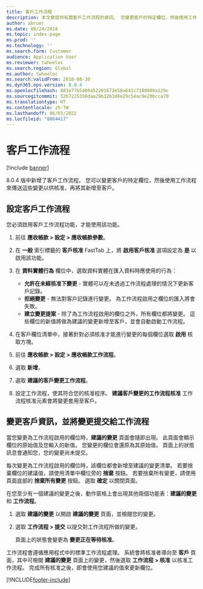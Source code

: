```yaml
---
title: 客戶工作流程
description: 本文章提供有關客戶工作流程的資訊。 您變更客戶的特定欄位，然後使用工作流程來傳送這些變更以供核准，再將其新增至客戶。
author: abruer
ms.date: 08/24/2018
ms.topic: index-page
ms.prod: ''
ms.technology: ''
ms.search.form: Customer
audience: Application User
ms.reviewer: twheeloc
ms.search.region: Global
ms.author: twheeloc
ms.search.validFrom: 2018-08-30
ms.dyn365.ops.version: 8.0.4
ms.openlocfilehash: 883e77b5480a52201673e58a641c7180009a129c
ms.sourcegitcommit: 52b7225350daa29b1263d8e29c54ac9e20bcca70
ms.translationtype: HT
ms.contentlocale: zh-TW
ms.lasthandoff: 06/03/2022
ms.locfileid: "8864417"
---
```

# <a name="customer-workflow"></a>客戶工作流程

[!include [banner](../includes/banner.md)]

8.0.4 版中新增了客戶工作流程。 您可以變更客戶的特定欄位，然後使用工作流程來傳送這些變更以供核准，再將其新增至客戶。

## <a name="set-up-the-customer-workflow"></a>設定客戶工作流程

您必須啟用客戶工作流程功能，才能使用該功能。

1. 前往 **應收帳款 \> 設定 \> 應收帳款參數**。
2. 在 **一般** 索引標籤的 **客戶核准** FastTab 上，將 **啟用客戶核准** 選項設定為 **是** 以啟用該功能。
3. 在 **資料實體行為** 欄位中，選取資料實體在匯入資料時應使用的行為：

    - **允許在未經核准下變更** - 實體可以在未透過工作流程處理的情況下更新客戶記錄。
    - **拒絕變更** - 無法對客戶記錄進行變更。 為工作流程啟用之欄位的匯入將會失敗。
    - **建立變更提案** - 除了為工作流程啟用的欄位之外，所有欄位都將變更。 這些欄位的新值將做為建議的變更新增至客戶，並會自動啟動工作流程。

4. 在客戶欄位清單中，接著針對必須核准才能進行變更的每個欄位選取 **啟用** 核取方塊。
5. 前往 **應收帳款 \> 設定 \> 應收帳款工作流程**。
6. 選取 **新增**。
7. 選取 **建議的客戶變更工作流程**。 
8. 設定工作流程，使其符合您的核准程序。 **建議客戶變更的工作流程核准** 工作流程核准元素會將變更套用至客戶。

## <a name="change-customer-information-and-submit-the-changes-to-the-workflow"></a>變更客戶資訊，並將變更提交給工作流程

當您變更為工作流程啟用的欄位時，**建議的變更** 頁面會隨即出現。 此頁面會顯示欄位的原始值及您輸入的新值。 您變更的欄位會還原為其原始值。 頁面上的狀態訊息會通知您，您的變更尚未提交。

每次變更為工作流程啟用的欄位時，該欄位都會新增至建議的變更清單。 若要捨棄欄位的建議值，請使用清單中欄位旁的 **捨棄** 按鈕。 若要捨棄所有變更，請使用頁面底部的 **捨棄所有變更** 按鈕。 選取 **確定** 以關閉頁面。

在您至少有一個建議的變更之後，動作窗格上會出現其他兩個功能表：**建議的變更** 和 **工作流程**。

1. 選取 **建議的變更** 以開啟 **建議的變更** 頁面，並檢閱您的變更。
2. 選取 **工作流程 \> 提交** 以提交對工作流程所做的變更。

    頁面上的狀態會變更為 **變更正在等待核准**。

工作流程會遵循應用程式中的標準工作流程處理。 系統會將核准者導向至 **客戶** 頁面，其中可檢閱 **建議的變更** 頁面上的變更，然後選取 **工作流程 \> 核准** 以核准工作流程。 完成所有核准之後，即會使用您建議的值來更新欄位。


[!INCLUDE[footer-include](../../includes/footer-banner.md)]
